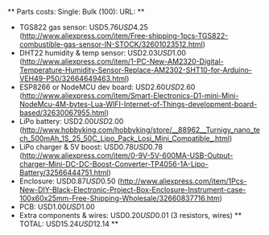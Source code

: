 ** Parts costs:                          Single:     Bulk (100): URL: **
- TGS822 gas sensor:                  USD$5.76    USD$4.25    (http://www.aliexpress.com/item/Free-shipping-1pcs-TGS822-combustible-gas-sensor-IN-STOCK/32601023512.html)
- DHT22 humidity & temp sensor:       USD$2.03    USD$1.00    (http://www.aliexpress.com/item/1-PC-New-AM2320-Digital-Temperature-Humidity-Sensor-Replace-AM2302-SHT10-for-Arduino-VEH49-P50/32664649463.html)
- ESP8266 or NodeMCU dev board:       USD$2.60    USD$2.60    (http://www.aliexpress.com/item/Smart-Electronics-D1-mini-Mini-NodeMcu-4M-bytes-Lua-WIFI-Internet-of-Things-development-board-based/32630067955.html)
- LiPo battery:                       USD$2.00    USD$2.00    (http://www.hobbyking.com/hobbyking/store/__88962__Turnigy_nano_tech_500mAh_1S_25_50C_Lipo_Pack_Losi_Mini_Compatible_.html)
- LiPo charger & 5V boost:            USD$0.78    USD$0.78    (http://www.aliexpress.com/item/0-9V-5V-600MA-USB-Output-charger-Mini-DC-DC-Boost-Converter-TP4056-1A-Lipo-Battery/32566444751.html)
- Enclosure:                          USD$0.87    USD$0.50    (http://www.aliexpress.com/item/1Pcs-New-DIY-Black-Electronic-Project-Box-Enclosure-Instrument-case-100x60x25mm-Free-Shipping-Wholesale/32660837716.htm)
- PCB:                                USD$1.00    USD$1.00
- Extra components & wires:           USD$0.20    USD$0.01    (3 resistors, wires)
** TOTAL:                               USD$15.24   USD$12.14 **


